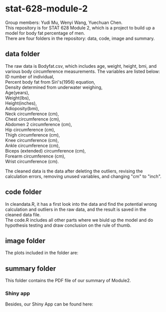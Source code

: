 # stat-628-module-2
Group members: Yudi Mu, Wenyi Wang, Yuechuan Chen.  
This repository is for STAT 628 Module 2, which is a project to build up a model for body fat percentage of men.  
There are four folders in the repository: data, code, image and summary.  
## data folder
The raw data is Bodyfat.csv, which includes age, weight, height, bmi, and various body circumference measurements. The variables are listed below:  
ID number of individual,   
Percent body fat from Siri's(1956) equation,  
Density determined from underwater weighing,  
Age(years),  
Weight(lbs),  
Height(inches),  
Adioposity(bmi),  
Neck circumference (cm),  
Chest circumference (cm),  
Abdomen 2 circumference (cm),  
Hip circumference (cm),  
Thigh circumference (cm),  
Knee circumference (cm),  
Ankle circumference (cm),  
Biceps (extended) circumference (cm),  
Forearm circumference (cm),  
Wrist circumference (cm).  

The cleaned data is the data after deleting the outliers, revising the calculation errors, removing unused variables, and changing "cm" to "inch".
## code folder
In cleandata.R, it has a first look into the data and find the potential wrong calculation and outliers in the raw data, and the result is saved in the cleaned data file.  
The code.R includes all other parts where we biuld up the model and do hypothesis testing and draw conclusion on the rule of thumb.
## image folder
The plots included in the folder are:


## summary folder
This folder contains the PDF file of our summary of Module2.

### Shiny app
Besides, our Shiny App can be found here: 

